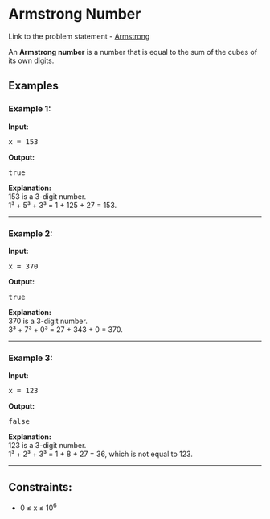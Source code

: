 <h1>Armstrong Number</h1>

<p> Link to the problem statement - <a href="https://leetcode.com/problems/armstrong-number/description/">Armstrong</a></p>

<p>An <strong>Armstrong number</strong> is a number that is equal to the sum of the cubes of its own digits.</p>

<h2>Examples</h2>

<h3>Example 1:</h3>
<p><strong>Input:</strong></p>
<pre>x = 153</pre>
<p><strong>Output:</strong></p>
<pre>true</pre>
<p><strong>Explanation:</strong><br>
153 is a 3-digit number.<br>
1³ + 5³ + 3³ = 1 + 125 + 27 = 153.
</p>

<hr>

<h3>Example 2:</h3>
<p><strong>Input:</strong></p>
<pre>x = 370</pre>
<p><strong>Output:</strong></p>
<pre>true</pre>
<p><strong>Explanation:</strong><br>
370 is a 3-digit number.<br>
3³ + 7³ + 0³ = 27 + 343 + 0 = 370.
</p>

<hr>

<h3>Example 3:</h3>
<p><strong>Input:</strong></p>
<pre>x = 123</pre>
<p><strong>Output:</strong></p>
<pre>false</pre>
<p><strong>Explanation:</strong><br>
123 is a 3-digit number.<br>
1³ + 2³ + 3³ = 1 + 8 + 27 = 36, which is not equal to 123.
</p>

<hr>

<h2>Constraints:</h2>
<ul>
  <li>0 ≤ x ≤ 10<sup>6</sup></li>
</ul>
